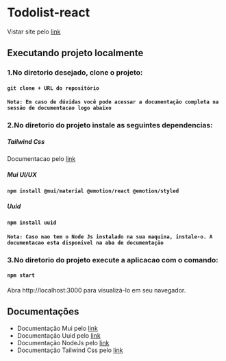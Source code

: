 # Todolist-react

Vistar site pelo [link]()

## Executando projeto localmente

### 1.No diretorio desejado, clone o projeto:
#### `git clone + URL do repositório`


**`Nota: Em caso de dúvidas você pode acessar a documentação completa na sessão de documentacao logo abaixo`**


### 2.No diretorio do projeto instale as seguintes dependencias:

##### Tailwind Css
Documentacao pelo [link](https://tailwindcss.com/)
 
##### Mui UI/UX
#### `npm install @mui/material @emotion/react @emotion/styled`
 
##### Uuid 
#### `npm install uuid`


**`Nota: Caso nao tem o Node Js instalado na sua maquina, instale-o. A documentacao esta disponivel na aba de documentação`** 


### 3.No diretorio do projeto execute a aplicacao com o comando:
#### `npm start`

Abra http://localhost:3000 para visualizá-lo em seu navegador.



## Documentações 


- Documentação Mui pelo [link](https://mui.com/) 
- Documentação Uuid pelo [link](https://www.npmjs.com/package/uuid) 
- Documentação NodeJs pelo [link](https://nodejs.org/pt-br/download/package-manager)
- Documentação Tailwind Css pelo [link](https://tailwindcss.com/) 

